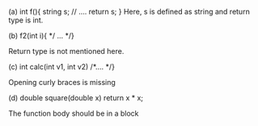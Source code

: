 (a) int f(){
            string s;
            // ....
            return s;
    }
Here, s is defined as string and return type is int.

(b) f2(int i){  */ ...  */}

Return type is not mentioned here.

(c) int calc(int v1, int v2) /*.... */}

Opening curly braces is missing

(d) double square(double x) return x * x;

The function body should be in a block
